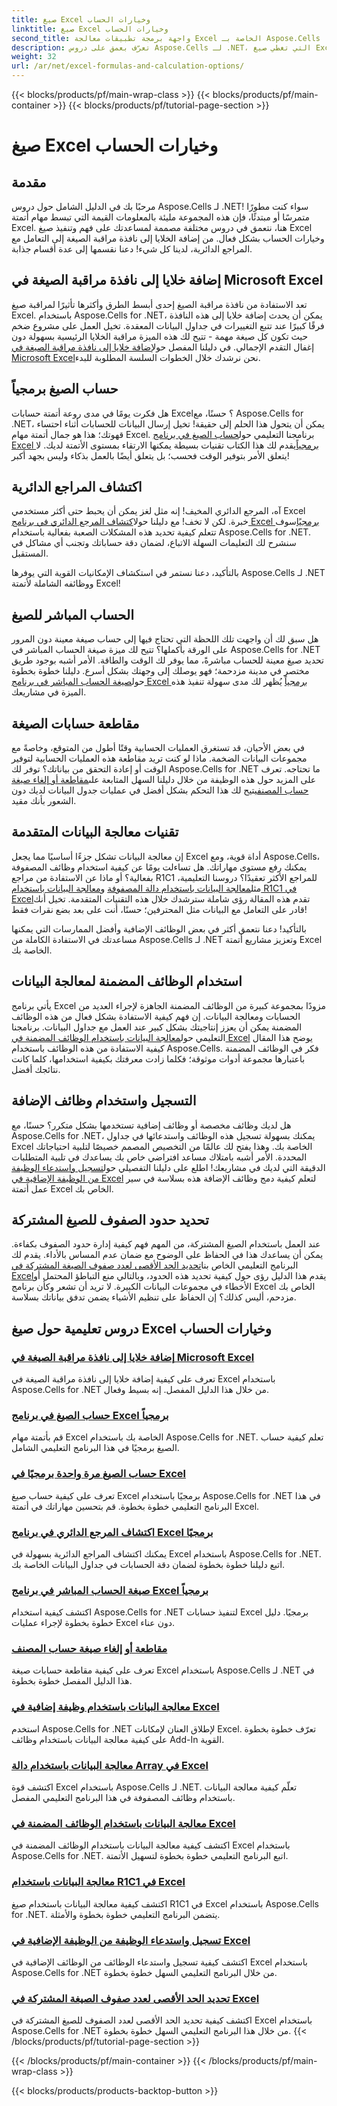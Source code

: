 ```yaml
---
title: صيغ Excel وخيارات الحساب
linktitle: صيغ Excel وخيارات الحساب
second_title: واجهة برمجة تطبيقات معالجة Excel الخاصة بـ Aspose.Cells .NET
description: تعرّف بعمق على دروس Aspose.Cells لـ .NET، التي تغطي صيغ Excel والحسابات الأساسية في خطوات سهلة المتابعة.
weight: 32
url: /ar/net/excel-formulas-and-calculation-options/
---
```


{{< blocks/products/pf/main-wrap-class >}}
{{< blocks/products/pf/main-container >}}
{{< blocks/products/pf/tutorial-page-section >}}

# صيغ Excel وخيارات الحساب

## مقدمة

مرحبًا بك في الدليل الشامل حول دروس Aspose.Cells لـ .NET! سواء كنت مطورًا متمرسًا أو مبتدئًا، فإن هذه المجموعة مليئة بالمعلومات القيمة التي تبسط مهام أتمتة Excel. هنا، نتعمق في دروس مختلفة مصممة لمساعدتك على فهم وتنفيذ صيغ Excel وخيارات الحساب بشكل فعال. من إضافة الخلايا إلى نافذة مراقبة الصيغة إلى التعامل مع المراجع الدائرية، لدينا كل شيء! دعنا نقسمها إلى عدة أقسام جذابة.

## إضافة خلايا إلى نافذة مراقبة الصيغة في Microsoft Excel  
تعد الاستفادة من نافذة مراقبة الصيغ إحدى أبسط الطرق وأكثرها تأثيرًا لمراقبة صيغ Excel. باستخدام Aspose.Cells for .NET، يمكن أن يحدث إضافة خلايا إلى هذه النافذة فرقًا كبيرًا عند تتبع التغييرات في جداول البيانات المعقدة. تخيل العمل على مشروع ضخم حيث تكون كل صيغة مهمة - تتيح لك هذه الميزة مراقبة الخلايا الرئيسية بسهولة دون إغفال التقدم الإجمالي. في دليلنا المفصل حول[إضافة خلايا إلى نافذة مراقبة الصيغة في Microsoft Excel](./adding-cells-to-microsoft-excel-formula-watch-window/)نحن نرشدك خلال الخطوات السلسة المطلوبة للبدء.

## حساب الصيغ برمجياً  
 هل فكرت يومًا في مدى روعة أتمتة حسابات Excel؟ حسنًا، مع Aspose.Cells for .NET، يمكن أن يتحول هذا الحلم إلى حقيقة! تخيل إرسال البيانات للحسابات أثناء احتساء قهوتك؛ هذا هو جمال أتمتة مهام Excel. برنامجنا التعليمي حول[حساب الصيغ في برنامج Excel برمجياً](./calculating-formulas/)يقدم لك هذا الكتاب تقنيات بسيطة يمكنها الارتقاء بمستوى الأتمتة لديك. لا يتعلق الأمر بتوفير الوقت فحسب؛ بل يتعلق أيضًا بالعمل بذكاء وليس بجهد أكبر!

## اكتشاف المراجع الدائرية  
 آه، المرجع الدائري المخيف! إنه مثل لغز يمكن أن يحبط حتى أكثر مستخدمي Excel خبرة. لكن لا تخف! مع دليلنا حول[اكتشاف المرجع الدائري في برنامج Excel برمجيًا](./detecting-circular-reference/)سوف تتعلم كيفية تحديد هذه المشكلات الصعبة بفعالية باستخدام Aspose.Cells for .NET. سنشرح لك التعليمات السهلة الاتباع، لضمان دقة حساباتك وتجنب أي مشاكل في المستقبل.

بالتأكيد، دعنا نستمر في استكشاف الإمكانيات القوية التي يوفرها Aspose.Cells لـ .NET ووظائفه الشاملة لأتمتة Excel!

## الحساب المباشر للصيغ  
هل سبق لك أن واجهت تلك اللحظة التي تحتاج فيها إلى حساب صيغة معينة دون المرور على الورقة بأكملها؟ تتيح لك ميزة صيغة الحساب المباشر في Aspose.Cells for .NET تحديد صيغ معينة للحساب مباشرةً، مما يوفر لك الوقت والطاقة. الأمر أشبه بوجود طريق مختصر في مدينة مزدحمة؛ فهو يوصلك إلى وجهتك بشكل أسرع. دليلنا خطوة بخطوة حول[صيغة الحساب المباشر في برنامج Excel برمجياً](./direct-calculation-formula/) يُظهر لك مدى سهولة تنفيذ هذه الميزة في مشاريعك.

## مقاطعة حسابات الصيغة  
 في بعض الأحيان، قد تستغرق العمليات الحسابية وقتًا أطول من المتوقع، وخاصةً مع مجموعات البيانات الضخمة. ماذا لو كنت تريد مقاطعة هذه العمليات الحسابية لتوفير الوقت أو إعادة التحقق من بياناتك؟ توفر لك Aspose.Cells for .NET ما تحتاجه. تعرف على المزيد حول هذه الوظيفة من خلال دليلنا السهل المتابعة على[مقاطعة أو إلغاء صيغة حساب المصنف](./interrupt-or-cancel-formula-calculation-of-workbook/)يتيح لك هذا التحكم بشكل أفضل في عمليات جدول البيانات لديك دون الشعور بأنك مقيد.

## تقنيات معالجة البيانات المتقدمة  
 إن معالجة البيانات تشكل جزءًا أساسيًا مما يجعل Excel أداة قوية، ومع Aspose.Cells، يمكنك رفع مستوى مهاراتك. هل تساءلت يومًا عن كيفية استخدام وظائف المصفوفة بفعالية؟ أو ماذا عن الاستفادة من مراجع R1C1 للمراجع الأكثر تعقيدًا؟ دروسنا التعليمية، مثل[معالجة البيانات باستخدام دالة المصفوفة](./processing-data-using-array-function/) و[معالجة البيانات باستخدام R1C1 في Excel](./processing-data-using-r1c1/)تقدم هذه المقالة رؤى شاملة سترشدك خلال هذه التقنيات المتقدمة. تخيل أنك قادر على التعامل مع البيانات مثل المحترفين؛ حسنًا، أنت على بعد بضع نقرات فقط!

بالتأكيد! دعنا نتعمق أكثر في بعض الوظائف الإضافية وأفضل الممارسات التي يمكنها مساعدتك في الاستفادة الكاملة من Aspose.Cells لـ .NET وتعزيز مشاريع أتمتة Excel الخاصة بك.

## استخدام الوظائف المضمنة لمعالجة البيانات  
يأتي برنامج Excel مزودًا بمجموعة كبيرة من الوظائف المضمنة الجاهزة لإجراء العديد من الحسابات ومعالجة البيانات. إن فهم كيفية الاستفادة بشكل فعال من هذه الوظائف المضمنة يمكن أن يعزز إنتاجيتك بشكل كبير عند العمل مع جداول البيانات. برنامجنا التعليمي حول[معالجة البيانات باستخدام الوظائف المضمنة في Excel](./processing-data-using-built-in-functions/) يوضح هذا المقال كيفية الاستفادة من هذه الوظائف باستخدام Aspose.Cells. فكر في الوظائف المضمنة باعتبارها مجموعة أدوات موثوقة؛ فكلما زادت معرفتك بكيفية استخدامها، كلما كانت نتائجك أفضل.

## التسجيل واستخدام وظائف الإضافة  
 هل لديك وظائف مخصصة أو وظائف إضافية تستخدمها بشكل متكرر؟ حسنًا، مع Aspose.Cells for .NET، يمكنك بسهولة تسجيل هذه الوظائف واستدعائها في جداول Excel الخاصة بك. وهذا يفتح لك عالمًا من التخصيص المصمم خصيصًا لتلبية احتياجاتك المحددة. الأمر أشبه بامتلاك مساعد افتراضي خاص بك يساعدك في تلبية المتطلبات الدقيقة التي لديك في مشاريعك! اطلع على دليلنا التفصيلي حول[تسجيل واستدعاء الوظيفة من الوظيفة الإضافية في Excel](./registering-and-calling-function-from-add-in/) لتعلم كيفية دمج وظائف الإضافة هذه بسلاسة في سير عمل أتمتة Excel الخاص بك.

## تحديد حدود الصفوف للصيغ المشتركة  
 عند العمل باستخدام الصيغ المشتركة، من المهم فهم كيفية إدارة حدود الصفوف بكفاءة. يمكن أن يساعدك هذا في الحفاظ على الوضوح مع ضمان عدم المساس بالأداء. يقدم لك البرنامج التعليمي الخاص بنا[تحديد الحد الأقصى لعدد صفوف الصيغة المشتركة في Excel](./specifying-maximum-rows-of-shared-formula/)يقدم هذا الدليل رؤى حول كيفية تحديد هذه الحدود، وبالتالي منع التباطؤ المحتمل أو الأخطاء في مجموعات البيانات الكبيرة. لا تريد أن تشعر وكأن برنامج Excel الخاص بك مزدحم، أليس كذلك؟ إن الحفاظ على تنظيم الأشياء يضمن تدفق بياناتك بسلاسة.

## دروس تعليمية حول صيغ Excel وخيارات الحساب
### [إضافة خلايا إلى نافذة مراقبة الصيغة في Microsoft Excel](./adding-cells-to-microsoft-excel-formula-watch-window/)
تعرف على كيفية إضافة خلايا إلى نافذة مراقبة الصيغة في Excel باستخدام Aspose.Cells for .NET من خلال هذا الدليل المفصل. إنه بسيط وفعال.
### [حساب الصيغ في برنامج Excel برمجياً](./calculating-formulas/)
قم بأتمتة مهام Excel الخاصة بك باستخدام Aspose.Cells for .NET. تعلم كيفية حساب الصيغ برمجيًا في هذا البرنامج التعليمي الشامل.
### [حساب الصيغ مرة واحدة برمجيًا في Excel](./calculating-formulas-once/)
تعرف على كيفية حساب صيغ Excel برمجيًا باستخدام Aspose.Cells for .NET في هذا البرنامج التعليمي خطوة بخطوة. قم بتحسين مهاراتك في أتمتة Excel.
### [اكتشاف المرجع الدائري في برنامج Excel برمجيًا](./detecting-circular-reference/)
يمكنك اكتشاف المراجع الدائرية بسهولة في Excel باستخدام Aspose.Cells for .NET. اتبع دليلنا خطوة بخطوة لضمان دقة الحسابات في جداول البيانات الخاصة بك.
### [صيغة الحساب المباشر في برنامج Excel برمجياً](./direct-calculation-formula/)
اكتشف كيفية استخدام Aspose.Cells for .NET لتنفيذ حسابات Excel برمجيًا. دليل خطوة بخطوة لإجراء عمليات Excel دون عناء.
### [مقاطعة أو إلغاء صيغة حساب المصنف](./interrupt-or-cancel-formula-calculation-of-workbook/)
تعرف على كيفية مقاطعة حسابات صيغة Excel باستخدام Aspose.Cells لـ .NET في هذا الدليل المفصل خطوة بخطوة.
### [معالجة البيانات باستخدام وظيفة إضافية في Excel](./processing-data-using-add-in-function/)
استخدم Aspose.Cells for .NET لإطلاق العنان لإمكانات Excel. تعرّف خطوة بخطوة على كيفية معالجة البيانات باستخدام وظائف Add-In القوية.
### [معالجة البيانات باستخدام دالة Array في Excel](./processing-data-using-array-function/)
اكتشف قوة Excel باستخدام Aspose.Cells لـ .NET. تعلّم كيفية معالجة البيانات باستخدام وظائف المصفوفة في هذا البرنامج التعليمي المفصل.
### [معالجة البيانات باستخدام الوظائف المضمنة في Excel](./processing-data-using-built-in-functions/)
اكتشف كيفية معالجة البيانات باستخدام الوظائف المضمنة في Excel باستخدام Aspose.Cells for .NET. اتبع البرنامج التعليمي خطوة بخطوة لتسهيل الأتمتة.
### [معالجة البيانات باستخدام R1C1 في Excel](./processing-data-using-r1c1/)
اكتشف كيفية معالجة البيانات باستخدام صيغ R1C1 في Excel باستخدام Aspose.Cells for .NET. يتضمن البرنامج التعليمي خطوة بخطوة والأمثلة.
### [تسجيل واستدعاء الوظيفة من الوظيفة الإضافية في Excel](./registering-and-calling-function-from-add-in/)
اكتشف كيفية تسجيل واستدعاء الوظائف من الوظائف الإضافية في Excel باستخدام Aspose.Cells for .NET من خلال البرنامج التعليمي السهل خطوة بخطوة.
### [تحديد الحد الأقصى لعدد صفوف الصيغة المشتركة في Excel](./specifying-maximum-rows-of-shared-formula/)
اكتشف كيفية تحديد الحد الأقصى لعدد الصفوف للصيغ المشتركة في Excel باستخدام Aspose.Cells for .NET من خلال هذا البرنامج التعليمي السهل خطوة بخطوة.
{{< /blocks/products/pf/tutorial-page-section >}}

{{< /blocks/products/pf/main-container >}}
{{< /blocks/products/pf/main-wrap-class >}}

{{< blocks/products/products-backtop-button >}}
